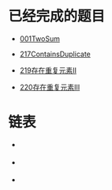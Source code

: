 
# 已经完成的题目
[]()

- [001TwoSum](./001TwoSum.md)


- [217ContainsDuplicate](./217ContainsDuplicate.md)
- [219存在重复元素II](./219存在重复元素II.md)
- [220存在重复元素III](./220存在重复元素III.md)



# 链表
- [](./002AddTwoNumbers.md)

- [](./206反转链表.md)
- [](./237删除链表中的节点.md)